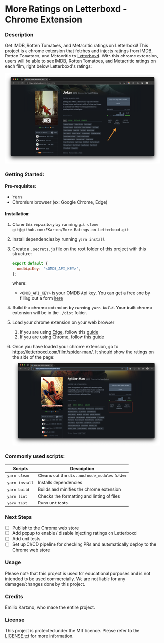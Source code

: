 # More Ratings on Letterboxd - Chrome Extension

### Description

Get IMDB, Rotten Tomatoes, and Metacritic ratings on Letterboxd! This project is a chrome extension that fetches and injects ratings from IMDB, Rotten Tomatoes, and Metacritic to [Letterboxd](https://letterboxd.com/). With this chrome extension, users will be able to see IMDB, Rotten Tomatoes, and Metacritic ratings on each film, right below Letterboxd's ratings:

<img src="./docs/images/screenshot.png"/>

### Getting Started:

#### Pre-requisites:

- Yarn
- Chromium browser (ex: Google Chrome, Edge)

#### Installation:

1. Clone this repository by running `git clone git@github.com:EKarton/More-Ratings-on-Letterboxd.git`

2. Install dependencies by running `yarn install`

3. Create a `.secrets.js` file on the root folder of this project with this structure:

   ```js
   export default {
     omdbApiKey: '<OMDB_API_KEY>',
   };
   ```

   where:

   - `<OMDB_API_KEY>` is your OMDB Api key. You can get a free one by filling out a form [here](https://www.omdbapi.com/apikey.aspx)

4. Build the chrome extension by running `yarn build`. Your built chrome extension will be in the `./dist` folder.

5. Load your chrome extension on your web browser

   1. If you are using [Edge](https://www.microsoft.com/en-us/edge), follow this [guide](docs/GettingStartedOnEdge.md)
   2. If you are using [Chrome](https://www.google.ca/chrome/), follow this [guide](docs/GettingStartedOnChrome.md)

6. Once you have loaded your chrome extension, go to https://letterboxd.com/film/spider-man/. It should show the ratings on the side of the page:
   <img src="./docs/images/final-result.png"/>

### Commonly used scripts:

| Scripts        | Description                                     |
| -------------- | ----------------------------------------------- |
| `yarn clean`   | Cleans out the `dist` and `node_modules` folder |
| `yarn install` | Installs dependencies                           |
| `yarn build`   | Builds and minifies the chrome extension        |
| `yarn lint`    | Checks the formatting and linting of files      |
| `yarn test`    | Runs unit tests                                 |

### Next Steps

- [ ] Publish to the Chrome web store
- [ ] Add popup to enable / disable injecting ratings on Letterboxd
- [ ] Add unit tests
- [ ] Set up CI/CD pipeline for checking PRs and automatically deploy to the Chrome web store

### Usage

Please note that this project is used for educational purposes and is not intended to be used commercially. We are not liable for any damages/changes done by this project.

### Credits

Emilio Kartono, who made the entire project.

### License

This project is protected under the MIT licence. Please refer to the [LICENSE.txt](LICENSE.txt) for more information.
